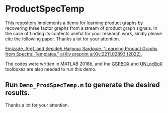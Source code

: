# ProductSpecTemp
This repository implements a demo for learning product graphs by recovering three factor graphs from a stream of product graph signals. In the case of finding its contents useful for your research work, kindly please cite the following paper. Thanks a lot for your attention.

[Einizade, Aref, and Sepideh Hajipour Sardouie. "Learning Product Graphs from Spectral Templates." arXiv preprint arXiv:2211.02893 (2022).](https://arxiv.org/abs/2211.02893)

The codes were written in MATLAB 2018b, and the [GSPBOX](https://epfl-lts2.github.io/gspbox-html/) and [UNLocBoX](https://epfl-lts2.github.io/unlocbox-html/) toolboxes are also needed to run this demo.

## Run `Demo_ProdSpecTemp.m` to generate the desired results. 

Thanks a lot for your attention.
